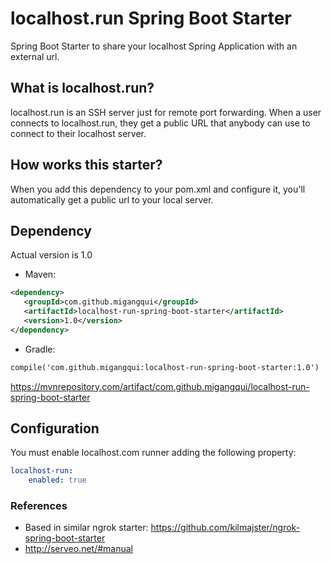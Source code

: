 # localhost.run Spring Boot Starter

Spring Boot Starter to share your localhost Spring Application with an external url.

## What is localhost.run?

localhost.run is an SSH server just for remote port forwarding. When a user connects to localhost.run, they get a public URL that anybody can use to connect to their localhost server.

## How works this starter?

When you add this dependency to your pom.xml and configure it, you'll automatically get a public url to your local server.

 ## Dependency
 
Actual version is 1.0
 
 * Maven:
 ```xml
<dependency>
    <groupId>com.github.migangqui</groupId>
    <artifactId>localhost-run-spring-boot-starter</artifactId>
    <version>1.0</version>
</dependency>
```

* Gradle:
 ```xml
compile('com.github.migangqui:localhost-run-spring-boot-starter:1.0')
```

https://mvnrepository.com/artifact/com.github.migangqui/localhost-run-spring-boot-starter

## Configuration

You must enable localhost.com runner adding the following property:
```yaml
localhost-run:
    enabled: true
```

### References

* Based in similar ngrok starter: https://github.com/kilmajster/ngrok-spring-boot-starter
* http://serveo.net/#manual